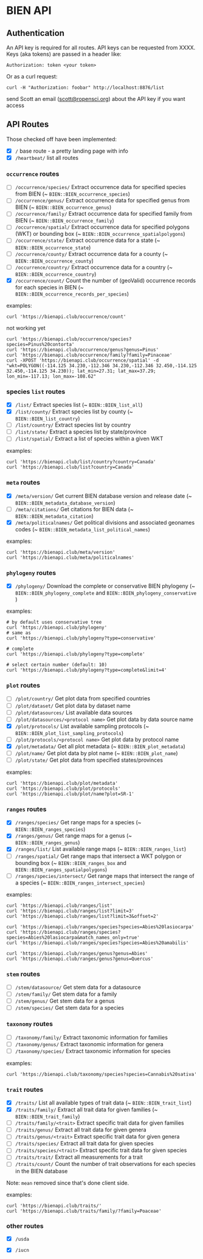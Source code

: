 BIEN API
========

## Authentication

An API key is required for all routes. API keys can be requested from XXXX. Keys (aka tokens) are passed in a header like:

```
Authorization: token <your token>
```

Or as a curl request:

```
curl -H "Authorization: foobar" http://localhost:8876/list
```

send Scott an email (scott@ropensci.org) about the API key if you want access

## API Routes

Those checked off have been implemented:

- [x] `/` base route - a pretty landing page with info
- [x] `/heartbeat/` list all routes

### `occurrence` routes

- [ ] `/occurrence/species/` Extract occurrence data for specified species from BIEN (~ `BIEN::BIEN_occurrence_species`)
- [ ] `/occurrence/genus/` Extract occurrence data for specified genus from BIEN (~ `BIEN::BIEN_occurrence_genus`)
- [ ] `/occurrence/family/` Extract occurrence data for specified family from BIEN (~ `BIEN::BIEN_occurrence_family`)
- [ ] `/occurrence/spatial/` Extract occurrence data for specified polygons (WKT) or bounding box (~ `BIEN::BIEN_occurrence_spatialpolygons`)
- [ ] `/occurrence/state/` Extract occurrence data for a state (~ `BIEN::BIEN_occurrence_state`)
- [ ] `/occurrence/county/` Extract occurrence data for a county (~ `BIEN::BIEN_occurrence_county`)
- [ ] `/occurrence/country/` Extract occurrence data for a country (~ `BIEN::BIEN_occurrence_country`)
- [x] `/occurrence/count/` Count the number of (geoValid) occurrence records for each species in BIEN (~ `BIEN::BIEN_occurrence_records_per_species`)

examples:

```
curl 'https://bienapi.club/occurrence/count'
```

not working yet

```
curl 'https://bienapi.club/occurrence/species?species=Pinus%20contorta'
curl 'https://bienapi.club/occurrence/genus?genus=Pinus'
curl 'https://bienapi.club/occurrence/family?family=Pinaceae'
curl -XPOST 'https://bienapi.club/occurrence/spatial' -d "wkt=POLYGON((-114.125 34.230,-112.346 34.230,-112.346 32.450,-114.125 32.450,-114.125 34.230)); lat_min=27.31; lat_max=37.29; lon_min=-117.13; lon_max=-108.62"
```

### species `list` routes

- [x] `/list/` Extract species list (~ `BIEN::BIEN_list_all`)
- [x] `/list/county/` Extract species list by county (~ `BIEN::BIEN_list_country`)
- [ ] `/list/country/` Extract species list by country
- [ ] `/list/state/` Extract a species list by state/province
- [ ] `/list/spatial/` Extract a list of species within a given WKT

examples:

```
curl 'https://bienapi.club/list/country?country=Canada'
curl 'https://bienapi.club/list?country=Canada'
```

### `meta` routes

- [x] `/meta/version/` Get current BIEN database version and release date (~ `BIEN::BIEN_metadata_database_version`)
- [ ] `/meta/citations/` Get citations for BIEN data (~ `BIEN::BIEN_metadata_citation`)
- [x] `/meta/politicalnames/` Get political divisions and associated geonames codes (~ `BIEN::BIEN_metadata_list_political_names`)

examples:

```
curl 'https://bienapi.club/meta/version'
curl 'https://bienapi.club/meta/politicalnames'
```

### `phylogeny` routes

- [x] `/phylogeny/` Download the complete or conservative BIEN phylogeny (~ `BIEN::BIEN_phylogeny_complete` and `BIEN::BIEN_phylogeny_conservative` )

examples:

```
# by default uses conservative tree
curl 'https://bienapi.club/phylogeny'
# same as
curl 'https://bienapi.club/phylogeny?type=conservative'

# complete
curl 'https://bienapi.club/phylogeny?type=complete'

# select certain number (default: 10)
curl 'https://bienapi.club/phylogeny?type=complete&limit=4'
```

### `plot` routes

- [ ] `/plot/country/` Get plot data from specified countries
- [ ] `/plot/dataset/` Get plot data by dataset name
- [ ] `/plot/datasources/` List available data sources
- [ ] `/plot/datasources/<protocol name>` Get plot data by data source name
- [x] `/plot/protocols/` List available sampling protocols (~ `BIEN::BIEN_plot_list_sampling_protocols`)
- [ ] `/plot/protocols/<protocol name>` Get plot data by protocol name
- [x] `/plot/metadata/` Get all plot metadata  (~ `BIEN::BIEN_plot_metadata`)
- [ ] `/plot/name/` Get plot data by plot name (~ `BIEN::BIEN_plot_name`)
- [ ] `/plot/state/` Get plot data from specified states/provinces

examples:

```
curl 'https://bienapi.club/plot/metadata'
curl 'https://bienapi.club/plot/protocols'
curl 'https://bienapi.club/plot/name?plot=SR-1'
```

### `ranges` routes

- [x] `/ranges/species/` Get range maps for a species (~ `BIEN::BIEN_ranges_species`)
- [x] `/ranges/genus/` Get range maps for a genus (~ `BIEN::BIEN_ranges_genus`)
- [x] `/ranges/list/` List available range maps (~ `BIEN::BIEN_ranges_list`)
- [ ] `/ranges/spatial/` Get range maps that intersect a WKT polygon or bounding box (~ `BIEN::BIEN_ranges_box` and `BIEN::BIEN_ranges_spatialpolygons`)
- [ ] `/ranges/species/intersect/` Get range maps that intersect the range of a species (~ `BIEN::BIEN_ranges_intersect_species`)

examples:

```
curl 'https://bienapi.club/ranges/list'
curl 'https://bienapi.club/ranges/list?limit=3'
curl 'https://bienapi.club/ranges/list?limit=3&offset=2'

curl 'https://bienapi.club/ranges/species?species=Abies%20lasiocarpa'
curl 'https://bienapi.club/ranges/species?species=Abies%20lasiocarpa&match_names_only=true'
curl 'https://bienapi.club/ranges/species?species=Abies%20amabilis'

curl 'https://bienapi.club/ranges/genus?genus=Abies'
curl 'https://bienapi.club/ranges/genus?genus=Quercus'
```

### `stem` routes

- [ ] `/stem/datasource/` Get stem data for a datasource
- [ ] `/stem/family/` Get stem data for a family
- [ ] `/stem/genus/` Get stem data for a genus
- [ ] `/stem/species/` Get stem data for a species

### `taxonomy` routes

- [ ] `/taxonomy/family/` Extract taxonomic information for families
- [ ] `/taxonomy/genus/` Extract taxonomic information for genera
- [ ] `/taxonomy/species/` Extract taxonomic information for species

examples:

```
curl 'https://bienapi.club/taxonomy/species?species=Cannabis%20sativa'
```

### `trait` routes

- [x] `/traits/` List all available types of trait data (~ `BIEN::BIEN_trait_list`)
- [x] `/traits/family/` Extract all trait data for given families (~ `BIEN::BIEN_trait_family`)
- [ ] `/traits/family/<trait>` Extract specific trait data for given families
- [ ] `/traits/genus/` Extract all trait data for given genera
- [ ] `/traits/genus/<trait>` Extract specific trait data for given genera
- [ ] `/traits/species/` Extract all trait data for given species
- [ ] `/traits/species/<trait>` Extract specific trait data for given species
- [ ] `/traits/trait/` Extract all measurements for a trait
- [ ] `/traits/count/` Count the number of trait observations for each species in the BIEN database

Note: `mean` removed since that's done client side.

examples:

```
curl 'https://bienapi.club/traits/'
curl 'https://bienapi.club/traits/family/?family=Poaceae'
```


### other routes

- [x] `/usda`
- [x] `/iucn`


